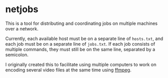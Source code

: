 # netjobs


This is a tool for distributing and coordinating jobs on multiple machines over a network.

Currently, each available host must be on a separate line of `hosts.txt`, and each job must be on a separate line of `jobs.txt`. If each job consists of multiple commands, they must still be on the same line, separated by a semicolon.

I originally created this to facilitate using multiple computers to work on encoding several video files at the same time using [ffmpeg](https://ffmpeg.org/).
